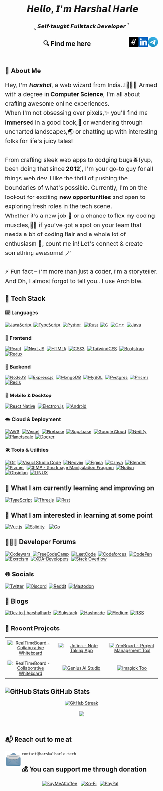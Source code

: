 <header>
<h1 align="center">
<img src="https://user-images.githubusercontent.com/1303154/88677602-1635ba80-d120-11ea-84d8-d263ba5fc3c0.gif" width="30px" alt="">  𝙃𝙚𝙡𝙡𝙤, 𝙄'𝙢 𝙃𝙖𝙧𝙨𝙝𝙖𝙡 𝙃𝙖𝙧𝙡𝙚
</h1>
<h3 align="center">
<sub>⌞</sub> 𝙎𝙚𝙡𝙛-𝙩𝙖𝙪𝙜𝙝𝙩 𝙁𝙪𝙡𝙡𝙨𝙩𝙖𝙘𝙠 𝘿𝙚𝙫𝙚𝙡𝙤𝙥𝙚𝙧 <sup>⌝<sup>
</h3>

###
<a href="https://t.me/HarshalHarle" target="_blank" rel="noopener noreferrer">
    <img title='Use for Direct Messages' align="right" height="32" alt="Mail" src="assets/icons/telegram.png" />
</a>
<a href="https://www.linkedin.com/in/harshalharle" target="_blank" rel="noopener noreferrer">
    <img title='View Professional Journey' align="right" height="32" alt="LinkedIn" src="assets/icons/linkedin.png" />
</a>
<a href="https://www.harshalharle.tech" target="_blank" rel="noopener noreferrer">
    <img title='www.harshalharle.tech' align="right" height="32" alt="Harshal Harle" src="assets/icons/H.png"/>
</a>

<h2>🔍 Find me here</h2>

</header>
<main>
<section>
<div>
  <h2 style="margin-bottom: 1rem;"> 🚀 About Me </h2>

  <p style="font-size: 1.2rem; line-height: 1.6;">
    Hey, I'm <em><strong>Harshal</strong></em>, a web wizard from India..!🧙🏼‍♂️ Armed with a degree in <strong>Computer Science</strong>, I'm all about crafting awesome online experiences.
    <br>
    When I'm not obsessing over pixels,✨ you'll find me <span style="font-weight: bold;">immersed</span> in a good book,📖 or wandering through uncharted landscapes,🌏 or chatting up with interesting folks for life's juicy tales!
    <br><br>
    From crafting sleek web apps to dodging bugs🪲(yup, been doing that since <strong>2012</strong>), I'm your go-to guy for all things web dev. I like the thrill of pushing the boundaries of what's possible. Currently, I'm on the lookout for exciting <strong>new opportunities</strong> and open to exploring fresh roles in the tech scene.
    <br>
    Whether it's a new job 💼 or a chance to flex my coding muscles,💪🏻 if you've got a spot on your team that needs a bit of coding flair and a whole lot of enthusiasm 🙌, count me in! Let's connect & create something awesome! 🪄
    <br><br>
    ⚡ Fun fact – I'm more than just a coder, I'm a storyteller. And Oh, I almost forgot to tell you.. I use Arch btw.
  </p>
</div>
</section>

<section>
<h2>🧰 Tech Stack </h2>
<h3>⌨️ Languages </h3>
    <div style="display: flex; flex-wrap: wrap; margin-bottom: 1.5rem;">
<a href="https://developer.mozilla.org/en-US/docs/Web/JavaScript" target="\_blank" rel="noopener noreferrer" style="margin-right: 0.5rem;"><img src="https://img.shields.io/badge/-Javascript-F7DF1E.svg?logo=javascript&logoColor=fff" alt="JavaScript" height="28rem"></a><!---->
<a href="https://www.typescriptlang.org" target="\_blank" rel="noopener noreferrer" style="margin-right: 0.5rem;"><img src="https://img.shields.io/badge/-Typescript-3178C6.svg?logo=typescript&logoColor=white" alt="TypeScript" height="28rem"></a><!---->
<a href="https://www.python.org" target="\_blank" rel="noopener noreferrer" style="margin-right: 0.5rem;"><img src="https://img.shields.io/badge/-Python-3776ab.svg?logo=python&logoColor=ffd43b" alt="Python" height="28rem"></a><!---->
<a href="https://www.rust-lang.org/" target="\_blank" rel="noopener noreferrer" style="margin-right: 0.5rem;"><img src="https://img.shields.io/badge/-Rust-E57324.svg?logo=rust&logoColor=black" alt="Rust" height="28rem"></a><!---->
<a href="https://www.cprogramming.com" target="\_blank" rel="noopener noreferrer" style="margin-right: 0.5rem;"><img src="https://img.shields.io/badge/-C-A8B9CC.svg?logo=c&logoColor=white" alt="C" height="28rem"></a><!---->
<a href="https://www.cplusplus.com" target="\_blank" rel="noopener noreferrer" style="margin-right: 0.5rem;"><img src="https://img.shields.io/badge/-C++-00599C.svg?logo=c%2B%2B&logoColor=white" alt="C++" height="28rem"></a><!---->
<a href="https://www.java.com" target="\_blank" rel="noopener noreferrer" style="margin-right: 0.5rem;"><img src="https://img.shields.io/badge/-Java-007396.svg?logo=java&logoColor=E76F00" alt="Java" height="28rem"></a>
    </div>

<h3>🎨 Frontend </h3>
    <div style="display: flex; flex-wrap: wrap; margin-bottom: 1.5rem; align-items: center;">
<a href="https://react.dev" target="_blank" rel="noopener noreferrer" style="margin-right: 0.5rem;"><img src="https://img.shields.io/badge/-React-20232A.svg?logo=react&logoColor=61DAFB" alt="React" height="28rem"></a><!---->
<a href="https://nextjs.org" target="_blank" rel="noopener noreferrer" style="margin-right: 0.5rem;"><img src="https://img.shields.io/badge/-Next_JS-black.svg?logo=next.js&logoColor=white" alt="Next JS" height="28rem"></a><!---->
<a href="https://developer.mozilla.org/en-US/docs/Web/Guide/HTML/HTML5" target="_blank" rel="noopener noreferrer" style="margin-right: 0.5rem;"><img src="https://img.shields.io/badge/-HTML5-E34F26.svg?logo=html5&logoColor=white" alt="HTML5" height="28rem"></a><!---->
<a href="https://developer.mozilla.org/en-US/docs/Web/CSS" target="_blank" rel="noopener noreferrer" style="margin-right: 0.5rem;"><img src="https://img.shields.io/badge/-CSS3-1572B6.svg?logo=css3&logoColor=white" alt="CSS3" height="28rem"></a><!---->
<a href="https://tailwindcss.com" target="_blank" rel="noopener noreferrer" style="margin-right: 0.5rem;"><img src="https://img.shields.io/badge/-TailwindCSS-0b1121.svg?logo=tailwind-css&logoColor=38bdf8" alt="TailwindCSS" height="28rem"></a><!---->
<a href="https://getbootstrap.com" target="_blank" rel="noopener noreferrer" style="margin-right: 0.5rem;"><img src="https://img.shields.io/badge/-Bootstrap-6e2bf1.svg?logo=bootstrap&logoColor=white" alt="Bootstrap" height="28rem"></a><!---->
<a href="https://redux.js.org" target="_blank" rel="noopener noreferrer"><img src="https://img.shields.io/badge/-Redux-764ABC.svg?logo=redux&logoColor=white" alt="Redux" height="28rem"></a><!---->
    </div>

<h3>🐧 Backend </h3>
    <div style="display: flex; flex-wrap: wrap; margin-bottom: 1.5rem; align-items: center;">
<a href="https://nodejs.org" target="_blank" rel="noopener noreferrer" style="margin-right: 0.5rem;"><img src="https://img.shields.io/badge/Node.js-339933.svg?logo=node.js&logoColor=white" alt="NodeJS" height="28rem"></a><!---->
<a href="https://expressjs.com" target="_blank" rel="noopener noreferrer" style="margin-right: 0.5rem;"><img src="https://img.shields.io/badge/-Express.js-black.svg?logo=express&logoColor=white" alt="Express.js" height="28rem"></a><!---->
<a href="https://www.mongodb.com" target="_blank" rel="noopener noreferrer" style="margin-right: 0.5rem;"><img src="https://img.shields.io/badge/-MongoDB-47A248.svg?logo=mongodb&logoColor=white" alt="MongoDB" height="28rem"></a><!---->
<a href="https://www.mysql.com" target="_blank" rel="noopener noreferrer" style="margin-right: 0.5rem;"><img src="https://img.shields.io/badge/-MySQL-00758f.svg?logo=mysql&logoColor=white" alt="MySQL" height="28rem"></a><!---->
<a href="https://www.postgresql.org" target="_blank" rel="noopener noreferrer" style="margin-right: 0.5rem;"><img src="https://img.shields.io/badge/-Postgres-0064A5.svg?logo=postgresql&logoColor=white" alt="Postgres" height="28rem"></a><!---->
<a href="https://www.prisma.io" target="_blank" rel="noopener noreferrer" style="margin-right: 0.5rem;"><img src="https://img.shields.io/badge/Prisma-070811.svg?logo=Prisma&logoColor=white" alt="Prisma" height="28rem"></a><!---->
<a href="https://redis.io" target="_blank" rel="noopener noreferrer"><img src="https://img.shields.io/badge/-Redis-D82C20.svg?logo=redis&logoColor=white" alt="Redis" height="28rem"></a><!---->
    </div>

<h3>📱 Mobile & Desktop </h3>
<div style="display: flex; flex-wrap: wrap; margin-bottom: 1.5rem; align-items: center;">
<a href="https://reactnative.dev" target="_blank" rel="noopener noreferrer" style="margin-right: 0.5rem;"><img src="https://img.shields.io/badge/-React_Native-20232A.svg?logo=react&logoColor=61DAFB" alt="React Native" height="28rem"></a><!---->
<a href="https://www.electronjs.org" target="_blank" rel="noopener noreferrer" style="margin-right: 0.5rem;"><img src="https://img.shields.io/badge/-Electron.js-47848F.svg?logo=electron&logoColor=white" alt="Electron.js" height="28rem"></a><!---->
<a href="https://developer.android.com" target="_blank" rel="noopener noreferrer" style="margin-right: 0.5rem;"><img src="https://img.shields.io/badge/-Android-3DDC84.svg?logo=android&logoColor=white" alt="Android" height="28rem"></a><!---->
</div>

<h3>☁️ Cloud & Deployment </h3>
<div style="display: flex; flex-wrap: wrap; margin-bottom: 1.5rem; align-items: center;">
<a href="https://aws.amazon.com" target="_blank" rel="noopener noreferrer" style="margin-right: 0.5rem;"><img src="https://img.shields.io/badge/-AWS-232F3E.svg?logo=amazon-aws&logoColor=FF9900" alt="AWS" height="28rem"></a><!---->
<a href="https://vercel.com" target="_blank" rel="noopener noreferrer" style="margin-right: 0.5rem;"><img src="https://img.shields.io/badge/-Vercel-black.svg?logo=vercel&logoColor=white" alt="Vercel" height="28rem"></a><!---->
<a href="https://firebase.google.com" target="_blank" rel="noopener noreferrer" style="margin-right: 0.5rem;"><img src="https://img.shields.io/badge/-Firebase-039BE5.svg?logo=firebase&logoColor=FFCA28" alt="Firebase" height="28rem"></a><!---->
<a href="https://supabase.com" target="_blank" rel="noopener noreferrer" style="margin-right: 0.5rem;"><img src="https://img.shields.io/badge/Supabase-black.svg?logo=supabase&logoColor=3ECF8E" alt="Supabase" height="28rem"></a><!---->
<a href="https://cloud.google.com" target="_blank" rel="noopener noreferrer" style="margin-right: 0.5rem;"><img src="https://img.shields.io/badge/-Google_Cloud-4285F4.svg?logo=google-cloud&logoColor=white" alt="Google Cloud" height="28rem"></a><!---->
<a href="https://www.netlify.com" target="_blank" rel="noopener noreferrer"> <img src="https://img.shields.io/badge/-Netlify-00C7B7.svg?logo=netlify&logoColor=white" alt="Netlify" height="28rem"></a><!---->
<a href="https://planetscale.com" target="_blank" rel="noopener noreferrer" style="margin-right: 0.5rem;"><img src="https://img.shields.io/badge/PlanetScale-black.svg?logo=planetscale&logoColor=white" alt="Planetscale" height="28rem"></a><!---->
<a href="https://www.docker.com" target="_blank" rel="noopener noreferrer" style="margin-right: 0.5rem;"><img src="https://img.shields.io/badge/Docker-%230599dd.svg?logo=docker&logoColor=ebeef0" alt="Docker" height="28rem"></a><!---->
</div>

<h3>🛠️ Tools & Utilities </h3>
<div style="display: flex; flex-wrap: wrap; margin-bottom: 1.5rem; align-items: center;">
<a href="https://git-scm.com" target="_blank" rel="noopener noreferrer" style="margin-right: 0.5rem;"><img src="https://img.shields.io/badge/-Git-F05032.svg?logo=git&logoColor=white" alt="Git" height="28rem"></a><!---->
<a href="https://code.visualstudio.com/insiders" target="_blank" rel="noopener noreferrer" style="margin-right: 0.5rem;"><img src="https://img.shields.io/badge/-VS_Code_Insiders-282C34.svg?logo=visual-studio-code&logoColor=24bfa5" alt="Visual Studio Code" height="28rem"></a><!---->
<a href="https://neovim.io" target="_blank" rel="noopener noreferrer" style="margin-right: 0.5rem;"><img src="https://img.shields.io/badge/NeoVim-%2357A143?&logo=neovim&logoColor=white" alt="Neovim" height="28rem"></a><!---->
<a href="https://www.figma.com" target="_blank" rel="noopener noreferrer" style="margin-right: 0.5rem;"><img src="https://img.shields.io/badge/-Figma-F24E1E.svg?logo=figma&logoColor=white" alt="Figma" height="28rem"></a><!---->
<a href="https://www.canva.com" target="_blank" rel="noopener noreferrer" style="margin-right: 0.5rem;"><img src="https://img.shields.io/badge/Canva-%232f7ede.svg?logo=Canva&logoColor=white" alt="Canva" height="28rem"></a><!---->
<a href="https://www.blender.org" target="_blank" rel="noopener noreferrer" style="margin-right: 0.5rem;"><img src="https://img.shields.io/badge/Blender-%23F5792A.svg?logo=blender&logoColor=white" alt="Blender" height="28rem"></a><!---->
<a href="https://www.framer.com" target="_blank" rel="noopener noreferrer" style="margin-right: 0.5rem;"><img src="https://img.shields.io/badge/Framer-black.svg?logo=framer&logoColor=00a6ff" alt="Framer" height="28rem"></a><!---->
<a href="https://www.gimp.org" target="_blank" rel="noopener noreferrer" style="margin-right: 0.5rem;"><img src="https://img.shields.io/badge/GIMP-CCCCCC.svg?logo=gimp&logoColor=534d3d" alt="GIMP - Gnu Image Manipulation Program" height="28rem"></a><!---->
<a href="https://www.notion.so" target="_blank" rel="noopener noreferrer" style="margin-right: 0.5rem;"><img src="https://img.shields.io/badge/-Notion-black.svg?logo=notion&logoColor=white" alt="Notion" height="28rem"></a><!---->
<a href="https://obsidian.md" target="_blank" rel="noopener noreferrer" style="margin-right: 0.5rem;"><img src="https://img.shields.io/badge/-Obsidian-black.svg?logo=obsidian&logoColor=826ed9" alt="Obsidian" height="28rem"></a><!---->
<a href="https://www.linux.org" target="_blank" rel="noopener noreferrer" style="margin-right: 0.5rem;"><img title='It does infinite loops in 5 seconds' src="https://img.shields.io/badge/-Linux-55a7cc.svg?logo=linux&logoColor=13466b" alt="LINUX" height="28rem"></a><!---->
</div>

<h2>📖 What I am currently learning and improving on </h2>
<div style="display: flex; flex-wrap: wrap; margin-bottom: 1.5rem; align-items: center;">
<a href="https://www.typescriptlang.org" target="_blank" rel="noopener noreferrer" style="margin-right: 0.5rem;"><img src="https://img.shields.io/badge/-Typescript-3178C6.svg?logo=typescript&logoColor=white" alt="TypeScript" height="28rem"></a><!---->
<a href="https://threejs.org" target="_blank" rel="noopener noreferrer" style="margin-right: 0.5rem;"><img src="https://img.shields.io/badge/Three.js-black.svg?logo=three.js&logoColor=white" alt="Threejs" height="28rem"></a><!---->
<a href="https://www.rust-lang.org/" target="_blank" rel="noopener noreferrer" style="margin-right: 0.5rem;"><img src="https://img.shields.io/badge/-Rust-E57324.svg?logo=rust&logoColor=black" alt="Rust" height="28rem"></a><!---->
</div>

<h2>🔭 What I am interested in learning at some point </h2>
<div style="display: flex; flex-wrap: wrap; margin-bottom: 1.5rem; align-items: center;">
<a href="https://vuejs.org" target="_blank" rel="noopener noreferrer" style="margin-right: 0.5rem;"><img src="https://img.shields.io/badge/Vue-%2335495e.svg?logo=vuedotjs&logoColor=%234FC08D" alt="Vue.js" height="28rem"></a><!---->
<a href="https://soliditylang.org/" target="_blank" rel="noopener noreferrer" style="margin-right: 0.5rem;"><img src="https://img.shields.io/badge/Solidity-2b247c.svg?logo=solidity&logoColor=white" alt="Solidity" height="28rem" style="margin-right: 0.5rem;"></a><!---->
<a href="https://golang.org" target="_blank" rel="noopener noreferrer" style="margin-right: 0.5rem;"><img src="https://img.shields.io/badge/Go-%2300ADD8.svg?logo=go&logoColor=white" alt="Go" height="28rem"></a><!---->
</div>

<section>
<h2>🧑🏻‍💻 Developer Forums </h2>
<div style="display: flex; flex-wrap: wrap; margin-bottom: 1.5rem; align-items: center;">
<a href="https://www.codewars.com/users/HarshalHarle" target="_blank" rel="noopener noreferrer" style="margin-right: 0.5rem;"><img src="https://img.shields.io/badge/Codewars-B1361E.svg?logo=codewars&logoColor=black" alt="Codewars" height="28rem"></a><!---->
<a href="https://www.freecodecamp.org/harshal_harle" target="_blank" rel="noopener noreferrer" style="margin-right: 0.5rem;"><img src="https://img.shields.io/badge/Freecodecamp-%23123?&logo=freecodecamp&logoColor=green" alt="FreeCodeCamp" height="28rem"></a><!---->
<a href="https://leetcode.com/HarshalHarle" target="_blank" rel="noopener noreferrer" style="margin-right: 0.5rem;"><img src="https://img.shields.io/badge/LeetCode-282C34.svg?logo=LeetCode&logoColor=#d16c06" alt="LeetCode" height="28rem"></a><!---->
<a href="https://codeforces.com/profile/Harshal_Harle" target="_blank" rel="noopener noreferrer" style="margin-right: 0.5rem;"><img src="https://img.shields.io/badge/Codeforces-445f9d.svg?logo=Codeforces&logoColor=white" alt="Codeforces" height="28rem"></a><!---->
<a href="https://codepen.io/HarshalHarle" target="_blank" rel="noopener noreferrer" style="margin-right: 0.5rem;"><img src="https://img.shields.io/badge/Codepen-black.svg?logo=codepen&logoColor=white" alt="CodePen" height="28rem"></a><!---->
<a href="https://exercism.org/profiles/HarshalHarle" target="_blank" rel="noopener noreferrer" style="margin-right: 0.5rem;"><img src="https://img.shields.io/badge/Exercism-009CAB.svg?logo=exercism&logoColor=white" alt="Exercism" height="28rem"></a><!---->
<a href="https://www.xda-developers.com" target="_blank" rel="noopener noreferrer" style="margin-right: 0.5rem;"><img src="https://img.shields.io/badge/XDA--Developers-%232daae9.svg?logo=XDA-Developers&logoColor=e43f64" alt="XDA-Developers" height="28rem"></a><!---->
<a href="https://stackoverflow.com/users/9130194/harshalharle" target="_blank" rel="noopener noreferrer" style="margin-right: 0.5rem;"><img src="https://img.shields.io/badge/-Stackoverflow-FE7A16.svg?logo=stack-overflow&logoColor=white" alt="Stack Overflow" height="28rem"></a><!---->
</div>
</section>

<section>
<h2>🌐 Socials </h2>
<div style="display: flex; flex-wrap: wrap; margin-bottom: 1.5rem; align-items: center;">
<a href="https://twitter.com/HarshalHarle" target="_blank" rel="noopener noreferrer" style="margin-right: 0.5rem;"><img src="https://img.shields.io/badge/Twitter-black.svg?logo=X&logoColor=white" alt="Twitter" height="28rem"></a><!---->
<a href="https://discord.com/users/harshalharle" target="_blank" rel="noopener noreferrer" style="margin-right: 0.5rem;"><img src="https://img.shields.io/badge/Discord-%235865F2.svg?logo=discord&logoColor=white" alt="Discord" height="28rem"></a><!---->
<a href="https://www.reddit.com/user/HarshalHarle" target="_blank" rel="noopener noreferrer" style="margin-right: 0.5rem;"><img src="https://img.shields.io/badge/Reddit-FF4500.svg?logo=reddit&logoColor=white" alt="Reddit" height="28rem"></a><!---->
<a href="https://mastodon.social/@HarshalHarle" target="_blank" rel="noopener noreferrer" style="margin-right: 0.5rem;"><img src="https://img.shields.io/badge/-Mastodon-%235d4fe6?logo=mastodon&logoColor=white" alt="Mastodon" height="28rem"></a><!---->
</div>
</section>

<section>
<h2>📝 Blogs </h2>
<div style="display: flex; flex-wrap: wrap; margin-bottom: 1.5rem; align-items: center;">
<a href="https://dev.to/harshalharle" target="_blank" rel="noopener noreferrer" style="margin-right: 0.5rem;"><img src="https://img.shields.io/badge/Dev.to-0A0A0A.svg?logo=dev.to&logoColor=white" alt="Dev.to | harshalharle" height="28rem"></a><!---->
<a href="https://harshalharle.substack.com" target="_blank" rel="noopener noreferrer" style="margin-right: 0.5rem;"><img src="https://img.shields.io/badge/Substack-%23006f5c.svg?logo=substack&logoColor=FF6719" alt="Substack" height="28rem"></a><!---->
<a href="https://hashnode.com/@harshalharle" target="_blank" rel="noopener noreferrer" style="margin-right: 0.5rem;"><img src="https://img.shields.io/badge/Hashnode-2962FF.svg?logo=hashnode&logoColor=white" alt="Hashnode" height="28rem"></a><!---->
<a href="https://medium.com/@HarshalHarle" target="_blank" rel="noopener noreferrer" style="margin-right: 0.5rem;"><img src="https://img.shields.io/badge/Medium-12100E.svg?logo=medium&logoColor=white" alt="Medium" height="28rem"></a><!---->
<a href="https://www.harshalharle.tech/feed/" target="_blank" rel="noopener noreferrer" style="margin-right: 0.5rem;"><img src="https://img.shields.io/badge/RSS-F88900.svg?logo=rss&logoColor=white" alt="RSS" height="28rem"></a><!---->
</div>
</section>

<section>
<h2>📂 Recent Projects </h2>
<table style="width: 100%; margin: 0 auto;">
  <tr style="text-align: center;">
    <td style="width: 33.33%; padding: 0.5rem;">
      <a href="https://realtimeboard.vercel.app">
        <img src="https://svg.bookmark.style/api?url=https://realtimeboard.vercel.app" alt="RealTimeBoard - Collaborative Whiteboard">
      </a>
    </td>
    <td style="width: 33.33%; padding: 0.5rem;">
      <a href="https://jotion.vercel.app">
        <img src="https://svg.bookmark.style/api?url=https://jotion.vercel.app" alt="Jotion - Note Taking App">
      </a>
    </td>
    <td style="width: 33.33%; padding: 0.5rem;">
      <a href="https://zenboard.vercel.app">
        <img src="https://svg.bookmark.style/api?url=https://zenboard.vercel.app" alt="ZenBoard - Project Management Tool">
      </a>
    </td>
  </tr>
  <tr style="text-align: center;">
    <td style="width: 33.33%; padding: 0.5rem;">
      <a href="https://companion-ai.vercel.app">
        <img src="https://svg.bookmark.style/api?url=https://companion-ai.vercel.app" alt="RealTimeBoard - Collaborative Whiteboard">
      </a>
    </td>
    <td style="width: 33.33%; padding: 0.5rem;">
      <a href="https://genius-studio.vercel.app">
        <img src="https://svg.bookmark.style/api?url=https://genius-studio.vercel.app" alt="Genius AI Studio">
      </a>
    </td>
    <td style="width: 33.33%; padding: 0.5rem;">
      <a href="https://imagick.vercel.app">
        <img src="https://svg.bookmark.style/api?url=https://imagick.vercel.app" alt="Imagick Tool">
      </a>
    </td>
  </tr>
</table>
</section>

<section>
<h2>
    <img src="https://i.pinimg.com/originals/65/c4/f4/65c4f452571be1261e9c623f7da488ac.gif" alt="GitHub Stats" style="width: 2rem;">
    GitHub Stats
</h2>
<div  align="center">
    <div style="margin-bottom: 1rem;">
        <a href="https://github.com/HarshalHarle?tab=repositories">
            <img src="https://streak-stats.demolab.com?user=HarshalHarle&theme=transparent&border_radius=30&fire=FF4500&border=EB5454&ring=006AFF&stroke=BF616A&sideNums=80a1d4&currStreakNum=a6d9ff&dates=049167&currStreakLabel=c6ffbb&sideLabels=ffcdfd" alt="GitHub Streak">
        </a>
    </div>
    <div style="margin-bottom: 1rem;">
        <a href="https://github.com/HarshalHarle?tab=repositories">
            <img height=200 align="center" src="https://gstat.vercel.app/api/top-langs?username=harshalharle&show=reviews,discussions_started,discussions_answered,prs_merged,prs_merged_percentage&size_weight=0.5&count_weight=0.5&langs_count=10&layout=compact&include_all_commits=true&count_private=true&theme=transparent#gh-dark-mode-only&hide_border=true&border_radius=30&theme=chartreuse-dark" />
        </a>
    </div>
    <div>
        <a>
            <img src="https://visitcount.itsvg.in/api?id=HarshalHarle&label=Guests%20Visited&icon=8&color=7&pretty=true" alt="">
        </a>
    </div>
</div>
</section>

<footer>
<h2>📬 Reach out to me at</h2>
<a title='Open Default Mail Client App' href="mailto:contact@harshalharle.tech">
    <img height="55" align="left" clear="right" alt="Mail" src="assets/icons/mail.png" />
</a>

```
contact@harshalharle.tech
```

 <h2>💰 You can support me through donation</h2>
 <div  align="center">
<a href="https://buymeacoffee.com/harshalharle"  target="_blank" rel="noopener noreferrer" style="margin-right: 0.5rem;"><img src="https://img.shields.io/badge/Buy%20Me%20a%20Coffee-ffdd00.svg?logo=buy-me-a-coffee&logoColor=black" alt="BuyMeACoffee" height="28rem"></a><!---->
<a href="https://ko-fi.com/harshalharle"  target="_blank" rel="noopener noreferrer" style="margin-right: 0.5rem;"><img src="https://img.shields.io/badge/Buy%20Me%20a%20Chai-F16061.svg?logo=ko-fi&logoColor=white" alt="Ko-Fi" height="28rem"></a><!---->
<a href="https://paypal.me/harshalharle"  target="_blank" rel="noopener noreferrer" style="margin-right: 0.5rem;"><img src="https://img.shields.io/badge/PayPal-1f264f.svg?logo=paypal&logoColor=2790c3" alt="PayPal" height="28rem"></a><!---->
</div>
</footer>
